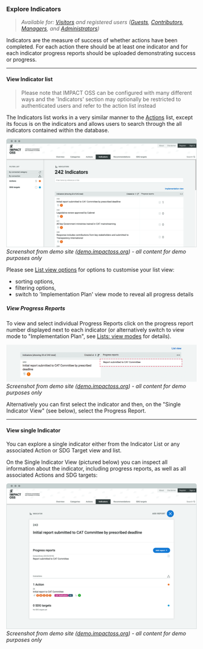### Explore Indicators

> _Available for: [Visitors](/visitors/visitor.md) and registered users ([Guests](/guests/guest.md), [Contributors](/contributors/contributor.md), [Managers](/managers/manager.md), and [Administrators](/admins/admin.md))_

Indicators are the measure of success of whether actions have been completed. For each action there should be at least one indicator and for each indicator progress reports should be uploaded demonstrating success or progress.

---

#### View Indicator list

> Please note that IMPACT OSS can be configured with many different ways and the 'Indicators' section may optionally be restricted to authenticated users and refer to the action list instead

The Indicators list works in a very similar manner to the [Actions](/visitors/actions.md) list, except its focus is on the indicators and allows users to search through the all indicators contained within the database.

![](/assets/v-indicators.png)
_Screenshot from demo site ([demo.impactoss.org](https://demo.impactoss.org)) - all content for demo purposes only_

Please see [List view options](/visitors/lists.md) for options to customise your list view:
* sorting options,
* filtering options,
* switch to 'Implementation Plan' view mode to reveal all progress details

##### View Progress Reports

To view and select individual Progress Reports click on the progress report number displayed next to each indicator (or alternatively switch to view mode to "Implementation Plan", see [Lists: view modes](/visitors/lists-mode.md) for details).

![](/assets/v-progress-report.png)
_Screenshot from demo site ([demo.impactoss.org](https://demo.impactoss.org)) - all content for demo purposes only_

Alternatively you can first select the indicator and then, on the "Single Indicator View" (see below), select the Progress Report.

---

#### View single Indicator

You can explore a single indicator either from the Indicator List or any associated Action or SDG Target view and list.

On the Single Indicator View (pictured below) you can inspect all information about the indicator, including progress reports, as well as all associated Actions and SDG targets:

![](/assets/v-indicator-single.png)
_Screenshot from demo site ([demo.impactoss.org](https://demo.impactoss.org)) - all content for demo purposes only_
